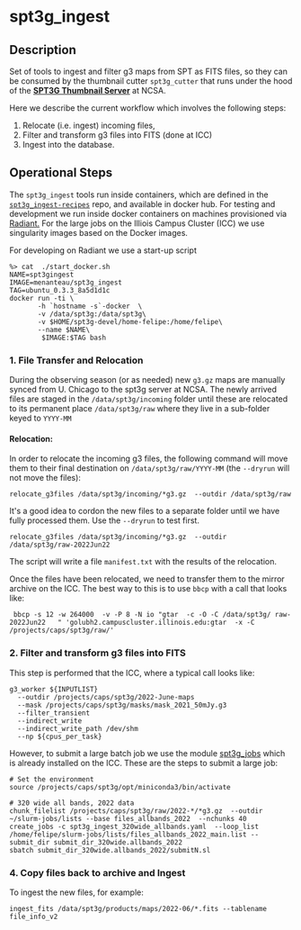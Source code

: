 # spt3g_ingest

## Description

Set of tools to ingest and filter g3 maps from SPT as FITS files, so they can be consumed by the thumbnail cutter `spt3g_cutter` that runs under the hood of the [**SPT3G Thumbnail Server**](http://spt3g.ncsa.illinois.edu) at NCSA.

Here we describe the current workflow which involves the following steps:
 1) Relocate (i.e. ingest) incoming files, 
 2) Filter and transform g3 files into FITS (done at ICC)
 3) Ingest into the database.

## Operational Steps

The `spt3g_ingest` tools run inside containers, which are defined in the [`spt3g_ingest-recipes`](https://github.com/CMB-NCSA/spt3g_ingest-recipes) repo, and available in docker hub. For testing and development we run inside docker containers on machines provisioned via [Radiant.](https://wiki.ncsa.illinois.edu/display/PUBCR/Radiant)
For the large jobs on the Illiois Campus Cluster (ICC) we use singularity images based on the Docker images.

For developing on Radiant we use a start-up script 

```
%> cat  ./start_docker.sh
NAME=spt3gingest
IMAGE=menanteau/spt3g_ingest
TAG=ubuntu_0.3.3_8a5d1d1c
docker run -ti \
       -h `hostname -s`-docker  \
       -v /data/spt3g:/data/spt3g\
       -v $HOME/spt3g-devel/home-felipe:/home/felipe\
       --name $NAME\
        $IMAGE:$TAG bash
```

### 1. File Transfer and Relocation

During the observing season (or as needed) new `g3.gz` maps are manually synced from U. Chicago to the spt3g server at NCSA. The newly arrived files are staged in  the `/data/spt3g/incoming` folder until these are relocated to its permanent place `/data/spt3g/raw` where they live in a sub-folder keyed to `YYYY-MM`

#### Relocation:

In order to relocate the incoming g3 files, the following command will move them to their final destination on `/data/spt3g/raw/YYYY-MM` (the `--dryrun` will not move the files): 
```
relocate_g3files /data/spt3g/incoming/*g3.gz  --outdir /data/spt3g/raw
```

It's a good idea to cordon the new files to a separate folder until we have fully processed them. Use the `--dryrun` to test first.

```
relocate_g3files /data/spt3g/incoming/*g3.gz  --outdir /data/spt3g/raw-2022Jun22
```
The script will write a file `manifest.txt` with the results of the relocation.

Once the files have been relocated, we need to transfer them to the mirror archive on the ICC. The best way to this is to use `bbcp` with a call that looks like:
```
 bbcp -s 12 -w 264000  -v -P 8 -N io "gtar  -c -O -C /data/spt3g/ raw-2022Jun22   " 'golubh2.campuscluster.illinois.edu:gtar  -x -C /projects/caps/spt3g/raw/'
```

### 2. Filter and transform g3 files into FITS 

This step is performed that the ICC, where a typical call looks like:
```
g3_worker ${INPUTLIST}
  --outdir /projects/caps/spt3g/2022-June-maps
  --mask /projects/caps/spt3g/masks/mask_2021_50mJy.g3
  --filter_transient
  --indirect_write
  --indirect_write_path /dev/shm
  --np ${cpus_per_task}
```

However, to submit a large batch job we use the module [spt3g_jobs](https://github.com/CMB-NCSA/spt3g_jobs) which is already installed on the ICC. These are the steps to submit a large job:

```
# Set the environment
source /projects/caps/spt3g/opt/miniconda3/bin/activate
```

```
# 320 wide all bands, 2022 data
chunk_filelist /projects/caps/spt3g/raw/2022-*/*g3.gz  --outdir ~/slurm-jobs/lists --base files_allbands_2022  --nchunks 40
create_jobs -c spt3g_ingest_320wide_allbands.yaml  --loop_list /home/felipe/slurm-jobs/lists/files_allbands_2022_main.list --submit_dir submit_dir_320wide.allbands_2022
sbatch submit_dir_320wide.allbands_2022/submitN.sl
```
### 4. Copy files back to archive and Ingest
To ingest the new files, for example:

```
ingest_fits /data/spt3g/products/maps/2022-06/*.fits --tablename file_info_v2
```
